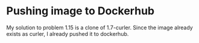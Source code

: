 # Pushing image to Dockerhub
My solution to problem 1.15 is a clone of 1.7-curler. Since the image already exists as curler, I already pushed it to dockerhub.
